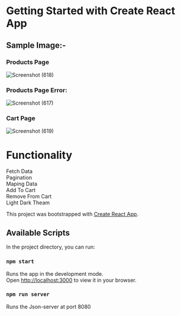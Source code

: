 # Getting Started with Create React App
## Sample Image:-
### Products Page
![Screenshot (618)](https://user-images.githubusercontent.com/94789421/187732877-e88fcf9d-1ed2-42d8-8f72-8ba8bfcdfe98.png)

### Products Page Error:
![Screenshot (617)](https://user-images.githubusercontent.com/94789421/187732921-fcc6ebbf-bcf0-493d-8fd9-fc0de56c5c54.png)

### Cart Page
![Screenshot (619)](https://user-images.githubusercontent.com/94789421/187732890-ce70122d-4340-42b0-bad8-85936900836d.png)

# Functionality
Fetch Data <br/>
Pagination <br/>
Maping Data <br/>
Add To Cart <br/>
Remove From Cart <br/>
Light Dark Theam <br/>

This project was bootstrapped with [Create React App](https://github.com/facebook/create-react-app).

## Available Scripts

In the project directory, you can run:

### `npm start`

Runs the app in the development mode.\
Open [http://localhost:3000](http://localhost:3000) to view it in your browser.


### `npm run server`

Runs the Json-server at port 8080
